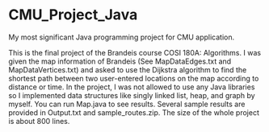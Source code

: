 # CMU_Project_Java
My most significant Java programming project for CMU application.

This is the final project of the Brandeis course COSI 180A: Algorithms. I was given the map information of Brandeis (See MapDataEdges.txt and MapDataVertices.txt) and asked to use the Dijkstra algorithm to find the shortest path between two user-entered locations on the map according to distance or time. In the project, I was not allowed to use any Java libraries so I implemented data structures like singly linked list, heap, and graph by myself. You can run Map.java to see results. Several sample results are provided in Output.txt and sample_routes.zip. The size of the whole project is about 800 lines.
